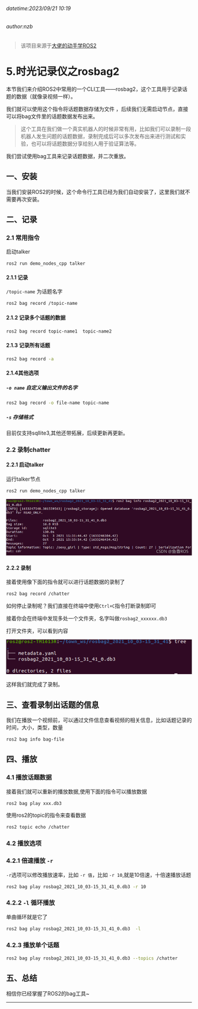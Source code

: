 ###### datetime:2023/09/21 10:19

###### author:nzb

> 该项目来源于[大佬的动手学ROS2](https://fishros.com/d2lros2)

# 5.时光记录仪之rosbag2

本节我们来介绍ROS2中常用的一个CLI工具——rosbag2，这个工具用于记录话题的数据（就像录视频一样）。

我们就可以使用这个指令将话题数据存储为文件 ，后续我们无需启动节点，直接可以将bag文件里的话题数据发布出来。

> 这个工具在我们做一个真实机器人的时候非常有用，比如我们可以录制一段机器人发生问题的话题数据，录制完成后可以多次发布出来进行测试和实验，也可以将话题数据分享给别人用于验证算法等。

我们尝试使用bag工具来记录话题数据，并二次重放。

## 一、安装

当我们安装ROS2的时候，这个命令行工具已经为我们自动安装了，这里我们就不需要再次安装。

## 二、记录

### 2.1 常用指令

启动talker

```
ros2 run demo_nodes_cpp talker
```

#### 2.1.1 记录

`/topic-name` 为话题名字

```bash
ros2 bag record /topic-name
```

#### 2.1.2 记录多个话题的数据

```bash
ros2 bag record topic-name1  topic-name2
```

#### 2.1.3 记录所有话题

```bash
ros2 bag record -a
```

#### 2.1.4其他选项

##### `-o name` 自定义输出文件的名字

```bash
ros2 bag record -o file-name topic-name
```

##### `-s` 存储格式

目前仅支持sqllite3,其他还带拓展，后续更新再更新。

### 2.2 录制chatter

#### 2.2.1 启动talker

运行talker节点

```bash
ros2 run demo_nodes_cpp talker
```

![李四正在发布小说](imgs/005-rosbag.png)

#### 2.2.2 录制

接着使用像下面的指令就可以进行话题数据的录制了

```bash
ros2 bag record /chatter
```

如何停止录制呢？我们直接在终端中使用`Ctrl+C`指令打断录制即可

接着你会在终端中发现多处一个文件夹，名字叫做`rosbag2_xxxxxx.db3 `

打开文件夹，可以看到内容

![文件内容](imgs/7d32470a2c12477f8c90a397a9af339a.png)

这样我们就完成了录制。

## 三、查看录制出话题的信息

我们在播放一个视频前，可以通过文件信息查看视频的相关信息，比如话题记录的时间，大小，类型，数量

```bash
ros2 bag info bag-file
```

## 四、播放

### 4.1 播放话题数据

接着我们就可以重新的播放数据,使用下面的指令可以播放数据

```bash
ros2 bag play xxx.db3
```

使用ros2的topic的指令来查看数据

```bash
ros2 topic echo /chatter
```

### 4.2 播放选项

### 4.2.1 倍速播放 `-r`

`-r`选项可以修改播放速率，比如 `-r 值`，比如 `-r 10`,就是10倍速，十倍速播放话题

```bash
ros2 bag play rosbag2_2021_10_03-15_31_41_0.db3 -r 10
```

### 4.2.2 `-l` 循环播放

单曲循环就是它了

```bash
ros2 bag play rosbag2_2021_10_03-15_31_41_0.db3  -l
```

### 4.2.3 播放单个话题

```bash
ros2 bag play rosbag2_2021_10_03-15_31_41_0.db3 --topics /chatter
```

## 五、总结

相信你已经掌握了ROS2的bag工具~



--------------
